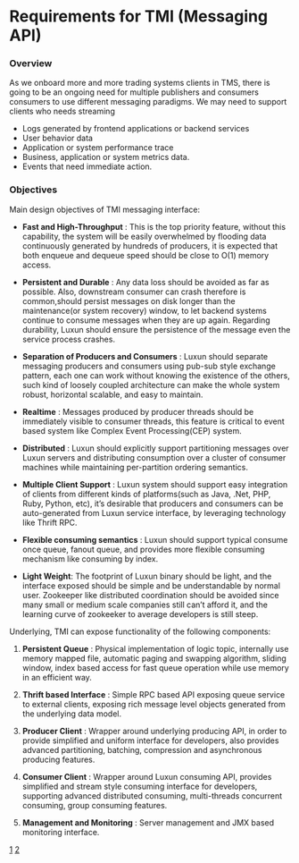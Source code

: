 # Requirements for TMI (Messaging API)

### Overview
As we onboard more and more trading systems clients in TMS, there is going to be an ongoing need for multiple publishers and consumers consumers to use different messaging paradigms. We may need to support clients who needs streaming
- Logs generated by frontend applications or backend services
- User behavior data
- Application or system performance trace
- Business, application or system metrics data.
- Events that need immediate action.

### Objectives
Main design objectives of TMI messaging interface:
- <b>Fast and High-Throughput</b> : This is the top priority feature, without this capability, the system will be easily overwhelmed by flooding data continuously generated by hundreds of producers, it is expected that both enqueue and dequeue speed should be close to O(1) memory access.

- <b>Persistent and Durable</b> : Any data loss should be avoided as far as possible. Also, downstream consumer can crash therefore is common,should persist messages on disk longer than the maintenance(or system recovery) window, to let backend systems continue to consume messages when they are up again. Regarding durability, Luxun should ensure the persistence of the message even the service process crashes.

- <b>Separation of Producers and Consumers</b> : Luxun should separate messaging producers and consumers using pub-sub style exchange pattern, each one can work without knowing the existence of the others, such kind of loosely coupled architecture can make the whole system robust, horizontal scalable, and easy to maintain.

- <b>Realtime</b> : Messages produced by producer threads should be immediately visible to consumer threads, this feature is critical to event based system like Complex Event Processing(CEP) system.

- <b>Distributed</b> : Luxun should explicitly support partitioning messages over Luxun servers and distributing consumption over a cluster of consumer machines while maintaining per-partition ordering semantics.

- <b>Multiple Client Support</b> : Luxun system should support easy integration of clients from different kinds of platforms(such as Java, .Net, PHP, Ruby, Python, etc), it’s desirable that producers and consumers can be auto-generated from Luxun service interface, by leveraging technology like Thrift RPC.

- <b>Flexible consuming semantics</b> : Luxun should support typical consume once queue, fanout queue, and provides more flexible consuming mechanism like consuming by index.

- <b>Light Weight</b>: The footprint of Luxun binary should be light, and the interface exposed should be simple and be understandable by normal user. Zookeeper like distributed coordination should be avoided since many small or medium scale companies still can’t afford it, and the learning curve of zookeeker to average developers is still steep.

Underlying, TMI can expose functionality of the following components:

1. <b>Persistent Queue</b> : Physical implementation of logic topic, internally use memory mapped file, automatic paging and swapping algorithm, sliding window, index based access for fast queue operation while use memory in an efficient way.

2. <b>Thrift based Interface</b> : Simple RPC based API exposing queue service to external clients, exposing rich message level objects generated from the underlying data model.

3. <b>Producer Client</b> : Wrapper around underlying producing API, in order to provide simplified and uniform interface for developers, also provides advanced partitioning, batching, compression and asynchronous producing features.

4. <b>Consumer Client</b> : Wrapper around Luxun consuming API, provides simplified and stream style consuming interface for developers, supporting advanced distributed consuming, multi-threads concurrent consuming, group consuming features.

5. <b>Management and Monitoring</b> : Server management and JMX based monitoring interface.


[1](https://msdn.microsoft.com/en-us/library/aa480027.aspx)
[2](http://bulldog2011.github.io/blog/2013/01/23/big-queue-design/)
